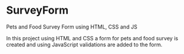 # SurveyForm
Pets and Food Survey Form using HTML, CSS and JS

In this project using HTML and  CSS a form for pets and food survey is created and using JavaScript validations are added to the form.
